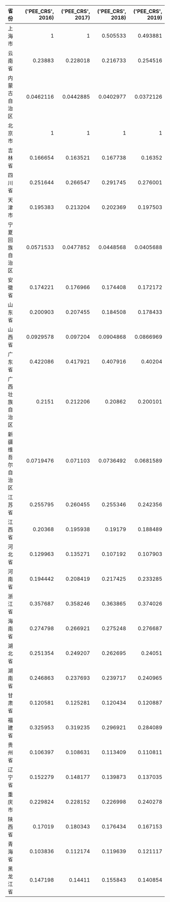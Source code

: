 | 省份             |   ('PEE_CRS', 2016) |   ('PEE_CRS', 2017) |   ('PEE_CRS', 2018) |   ('PEE_CRS', 2019) |
|:-----------------|--------------------:|--------------------:|--------------------:|--------------------:|
| 上海市           |           1         |           1         |           0.505533  |           0.493881  |
| 云南省           |           0.23883   |           0.228018  |           0.216733  |           0.254516  |
| 内蒙古自治区     |           0.0462116 |           0.0442885 |           0.0402977 |           0.0372126 |
| 北京市           |           1         |           1         |           1         |           1         |
| 吉林省           |           0.166654  |           0.163521  |           0.167738  |           0.16352   |
| 四川省           |           0.251644  |           0.266547  |           0.291745  |           0.276001  |
| 天津市           |           0.195383  |           0.213204  |           0.202369  |           0.197503  |
| 宁夏回族自治区   |           0.0571533 |           0.0477852 |           0.0448568 |           0.0405688 |
| 安徽省           |           0.174221  |           0.176966  |           0.174408  |           0.172172  |
| 山东省           |           0.200903  |           0.207455  |           0.184508  |           0.178433  |
| 山西省           |           0.0929578 |           0.097204  |           0.0904868 |           0.0866969 |
| 广东省           |           0.422086  |           0.417921  |           0.407916  |           0.40204   |
| 广西壮族自治区   |           0.2151    |           0.212206  |           0.20862   |           0.200101  |
| 新疆维吾尔自治区 |           0.0719476 |           0.071103  |           0.0736492 |           0.0681589 |
| 江苏省           |           0.255795  |           0.260455  |           0.255346  |           0.242356  |
| 江西省           |           0.20368   |           0.195938  |           0.19179   |           0.188489  |
| 河北省           |           0.129963  |           0.135271  |           0.107192  |           0.107903  |
| 河南省           |           0.194442  |           0.208419  |           0.217425  |           0.233285  |
| 浙江省           |           0.357687  |           0.358246  |           0.363865  |           0.374026  |
| 海南省           |           0.274798  |           0.266921  |           0.275248  |           0.276687  |
| 湖北省           |           0.251354  |           0.249207  |           0.262695  |           0.24051   |
| 湖南省           |           0.246863  |           0.237693  |           0.239717  |           0.240965  |
| 甘肃省           |           0.120581  |           0.125281  |           0.120434  |           0.120887  |
| 福建省           |           0.325953  |           0.319235  |           0.296921  |           0.284089  |
| 贵州省           |           0.106397  |           0.108631  |           0.113409  |           0.110811  |
| 辽宁省           |           0.152279  |           0.148177  |           0.139873  |           0.137035  |
| 重庆市           |           0.229824  |           0.228152  |           0.226998  |           0.240278  |
| 陕西省           |           0.17019   |           0.180343  |           0.176434  |           0.167153  |
| 青海省           |           0.103836  |           0.112174  |           0.119639  |           0.121117  |
| 黑龙江省         |           0.147198  |           0.14411   |           0.155843  |           0.140854  |